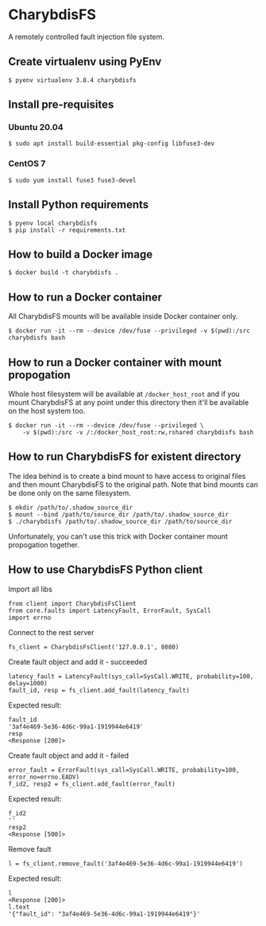 # CharybdisFS

A remotely controlled fault injection file system.

## Create virtualenv using PyEnv
    $ pyenv virtualenv 3.8.4 charybdisfs

## Install pre-requisites

### Ubuntu 20.04
    $ sudo apt install build-essential pkg-config libfuse3-dev

### CentOS 7
    $ sudo yum install fuse3 fuse3-devel

## Install Python requirements
    $ pyenv local charybdisfs
    $ pip install -r requirements.txt

## How to build a Docker image
    $ docker build -t charybdisfs .
    
##  How to run a Docker container

All CharybdisFS mounts will be available inside Docker container only.

    $ docker run -it --rm --device /dev/fuse --privileged -v $(pwd):/src charybdisfs bash
    
## How to run a Docker container with mount propogation

Whole host filesystem will be available at `/docker_host_root` and if you mount CharybdisFS at any point under this directory then it'll be available on the host system too.

    $ docker run -it --rm --device /dev/fuse --privileged \
        -v $(pwd):/src -v /:/docker_host_root:rw,rshared charybdisfs bash
    

## How to run CharybdisFS for existent directory

The idea behind is to create a bind mount to have access to original files and then mount CharybdisFS to the original path.
Note that bind mounts can be done only on the same filesystem.

    $ mkdir /path/to/.shadow_source_dir
    $ mount --bind /path/to/source_dir /path/to/.shadow_source_dir
    $ ./charybdisfs /path/to/.shadow_source_dir /path/to/source_dir

Unfortunately, you can't use this trick with Docker container mount propogation together.

## How to use CharybdisFS Python client

Import all libs

    from client import CharybdisFsClient
    from core.faults import LatencyFault, ErrorFault, SysCall
    import errno

Connect to the rest server

    fs_client = CharybdisFsClient('127.0.0.1', 8080)

Create fault object and add it - succeeded

    latency_fault = LatencyFault(sys_call=SysCall.WRITE, probability=100, delay=1000)
    fault_id, resp = fs_client.add_fault(latency_fault)

Expected result:

    fault_id
    '3af4e469-5e36-4d6c-99a1-1919944e6419'
    resp
    <Response [200]>

Create fault object and add it - failed

    error_fault = ErrorFault(sys_call=SysCall.WRITE, probability=100, error_no=errno.EADV)
    f_id2, resp2 = fs_client.add_fault(error_fault)
    
Expected result:

    f_id2
    ''
    resp2
    <Response [500]>

Remove fault

    l = fs_client.remove_fault('3af4e469-5e36-4d6c-99a1-1919944e6419')

Expected result:

    l
    <Response [200]>
    l.text
    '{"fault_id": "3af4e469-5e36-4d6c-99a1-1919944e6419"}'
